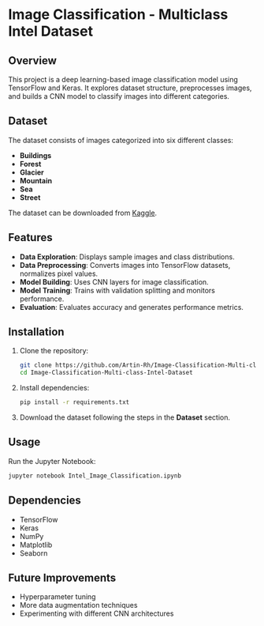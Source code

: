 # Image Classification - Multiclass Intel Dataset

## Overview
This project is a deep learning-based image classification model using TensorFlow and Keras. It explores dataset structure, preprocesses images, and builds a CNN model to classify images into different categories.

## Dataset
The dataset consists of images categorized into six different classes:
- **Buildings**
- **Forest**
- **Glacier**
- **Mountain**
- **Sea**
- **Street**

The dataset can be downloaded from [Kaggle](https://www.kaggle.com/datasets/puneet6060/intel-image-classification).

## Features
- **Data Exploration**: Displays sample images and class distributions.
- **Data Preprocessing**: Converts images into TensorFlow datasets, normalizes pixel values.
- **Model Building**: Uses CNN layers for image classification.
- **Model Training**: Trains with validation splitting and monitors performance.
- **Evaluation**: Evaluates accuracy and generates performance metrics.

## Installation
1. Clone the repository:
   ```bash
   git clone https://github.com/Artin-Rh/Image-Classification-Multi-class-Intel-Dataset.git
   cd Image-Classification-Multi-class-Intel-Dataset
   ```
2. Install dependencies:
   ```bash
   pip install -r requirements.txt
   ```
3. Download the dataset following the steps in the **Dataset** section.

## Usage
Run the Jupyter Notebook:
```bash
jupyter notebook Intel_Image_Classification.ipynb
```

## Dependencies
- TensorFlow
- Keras
- NumPy
- Matplotlib
- Seaborn

## Future Improvements
- Hyperparameter tuning
- More data augmentation techniques
- Experimenting with different CNN architectures

